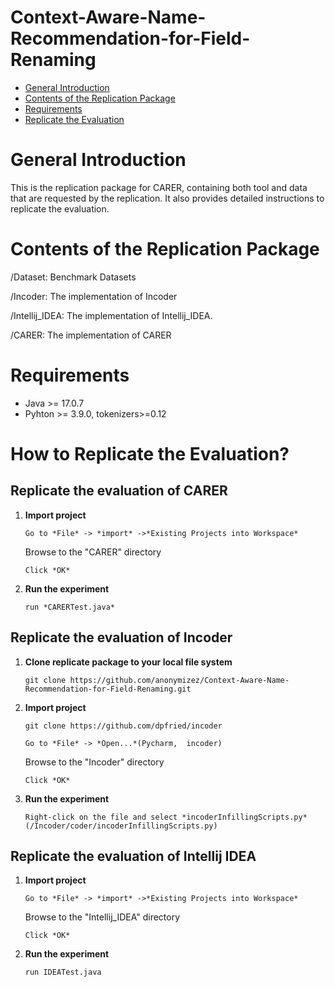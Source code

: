 # Context-Aware-Name-Recommendation-for-Field-Renaming

  - [General Introduction](#General-Introduction)
  - [Contents of the Replication Package](#Contents-of-the-Replication-Package)
  - [Requirements](#Requirements)
  - [Replicate the Evaluation](#How-to-Replicate-the-Evaluation)

 # General Introduction

This is the replication package for CARER, containing both tool and data that are requested by the replication. It also provides detailed instructions to replicate the evaluation.

  # Contents of the Replication Package

  /Dataset: Benchmark Datasets

  /Incoder: The implementation of Incoder

  /Intellij_IDEA: The implementation of Intellij_IDEA.

  /CARER: The implementation of CARER

  # Requirements

  - Java >= 17.0.7
  - Pyhton >= 3.9.0, tokenizers>=0.12

  # How to Replicate the Evaluation?

 ## Replicate the evaluation of CARER

   1. **Import project**

      `Go to *File* -> *import* ->*Existing Projects into Workspace*`

      Browse to the "CARER" directory

      `Click *OK*`
  
   2. **Run the experiment**

       `run *CARERTest.java*`

   ## Replicate the evaluation of Incoder
   1. **Clone replicate package to your local file system**

      `git clone https://github.com/anonymizez/Context-Aware-Name-Recommendation-for-Field-Renaming.git`

  2. **Import project**

      `git clone https://github.com/dpfried/incoder`
     
      `Go to *File* -> *Open...*(Pycharm,  incoder)`

     Browse to the "Incoder" directory

     `Click *OK*`

   3. **Run the experiment**

      `Right-click on the file and select *incoderInfillingScripts.py*(/Incoder/coder/incoderInfillingScripts.py)`

   ## Replicate the evaluation of Intellij IDEA

   1. **Import project**

      `Go to *File* -> *import* ->*Existing Projects into Workspace*`

      Browse to the "Intellij_IDEA" directory

      `Click *OK*`
  
   2. **Run the experiment**

       `run IDEATest.java`


